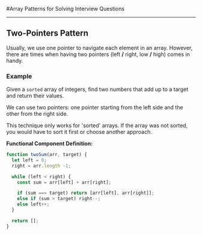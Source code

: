 #Array Patterns for Solving Interview Questions

___
## Two-Pointers Pattern

Usually, we use one pointer to navigate each element in an array.
However, there are times when having two pointers (left **/** right, low **/** high) comes in handy.


### Example
Given a `sorted` array of integers, find two numbers that add up to a target and return their values.

We can use two pointers: one pointer starting from the left side and the other from the right side.

This technique only works for 'sorted' arrays. If the array was not sorted, you would have to sort it first or choose another approach.

**Functional Component Definition:**
```jsx
function twoSum(arr, target) {
  let left = 0;
  right = arr.length -1;

  while (left < right) {
    const sum = arr[left] + arr[right];

    if (sum === target) return [arr[left], arr[right]];
    else if (sum > target) right--;
    else left++;
  }

  return [];
}

```
